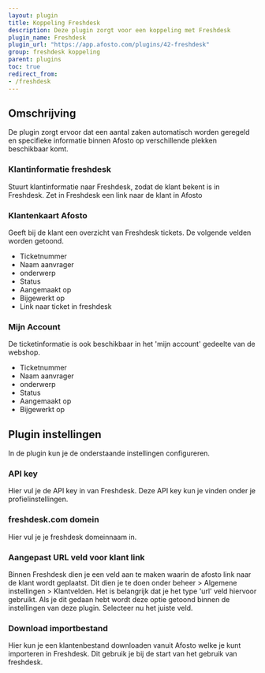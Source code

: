 ```yaml
---
layout: plugin
title: Koppeling Freshdesk
description: Deze plugin zorgt voor een koppeling met Freshdesk
plugin_name: Freshdesk
plugin_url: "https://app.afosto.com/plugins/42-freshdesk" 
group: freshdesk koppeling
parent: plugins
toc: true
redirect_from:
- /freshdesk
---
```

## Omschrijving
De plugin zorgt ervoor dat een aantal zaken automatisch worden geregeld en specifieke informatie binnen Afosto op verschillende plekken beschikbaar komt.
### Klantinformatie freshdesk
Stuurt klantinformatie naar Freshdesk, zodat de klant bekent is in Freshdesk.
Zet in Freshdesk een link naar de klant in Afosto
### Klantenkaart Afosto
Geeft bij de klant een overzicht van Freshdesk tickets. De volgende velden worden getoond.
* Ticketnummer
* Naam aanvrager
* onderwerp
* Status
* Aangemaakt op
* Bijgewerkt op
* Link naar ticket in freshdesk

### Mijn Account
De ticketinformatie is ook beschikbaar in het 'mijn account' gedeelte van de webshop.
* Ticketnummer
* Naam aanvrager
* onderwerp
* Status
* Aangemaakt op
* Bijgewerkt op

## Plugin instellingen
In de plugin kun je de onderstaande instellingen configureren.
### API key
Hier vul je de API key in van Freshdesk. Deze API key kun je vinden onder je profielinstellingen. 
### freshdesk.com domein
Hier vul je je freshdesk domeinnaam in.
### Aangepast URL veld voor klant link
Binnen Freshdesk dien je een veld aan te maken waarin de afosto link naar de klant wordt geplaatst. Dit dien je te doen onder beheer > Algemene instellingen > Klantvelden. Het is belangrijk dat je het type 'url' veld hiervoor gebruikt.
Als je dit gedaan hebt wordt deze optie getoond binnen de instellingen van deze plugin. Selecteer nu het juiste veld.
### Download importbestand
Hier kun je een klantenbestand downloaden vanuit Afosto welke je kunt importeren in Freshdesk. Dit gebruik je bij de start van het gebruik van freshdesk.

